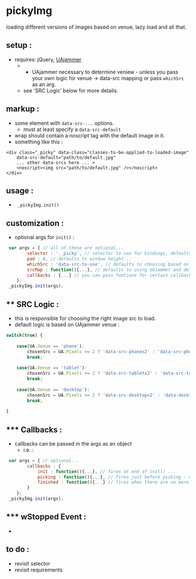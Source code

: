 pickyImg
========
loading different versions of images based on venue, lazy load and all that.


setup :
-----------
- requires: jQuery, [UAjammer](https://github.com/beechertrouble/UAjammer)
	- * UAjammer necessary to determine veniew - unless you pass your own logic for venue -> data-src mapping or pass <code>whichSrc</code> as an arg.
	- see 'SRC Logic' below for more details.


markup :
-----------
- some element with <code>data-src-...</code> options.
	- must at least specify a <code>data-src-default</code>  
- wrap should contain a noscript tag with the default image in it.
- something like this :
```
<div class="_picky" data-class="classes-to-be-applied-to-loaded-image" 
	data-src-default="path/to/default.jpg" 
	... other data-srcs here ... >
	<noscript><img src="path/to/default.jpg" /></noscript>
</div>
```

usage :
-----------
- <code> _pickyImg.init()</code>

customization :
-----------
 - optional args for `init()` :
```javascript
 var args = { // all of these are optional...
 		selector : '._picky', // selector to use for bindings, defaults to '._picky' ...
 		pad : 0, // defaults to window height...
 		whichSrc : 'data-src-to-use', // defaults to choosing based on UAjammer venue ** OR 'data-src-default' when no UAjammer is present...
 		srcMap : function(){...}, // defaults to using UAjammer and default logic ** ...
 		callbacks : {...} // you can pass funtions for certain callbacks *** ...
 	};
 _pickyImg.init(args);
```

** SRC Logic :
-----------
- this is responsible for choosing the right image src to load.
- default logic is based on UAjammer venue :
```javascript
switch(true) {
	
	case(UA.Venue == 'phone'):
		chosenSrc = UA.Pixels >= 2 ? 'data-src-phonex2' : 'data-src-phone';
		break;
	
	case(UA.Venue == 'tablet'):
		chosenSrc = UA.Pixels >= 2 ? 'data-src-tabletx2' : 'data-src-tablet';
		break;
		
	case(UA.Venue == 'desktop'):
		chosenSrc = UA.Pixels >= 2 ? 'data-src-desktopx2' : 'data-desktop';
		break;
						
}
```


*** Callbacks :
-----------
- callbacks can be passed in the args as an object
	- i.e. :
```javascript
 var args = { // optional...
 		callbacks : {
 			init : function(){...}, // fires at end of init() ...
			picking : function(){...}, // fires just before picking - which defaults to the custom event of wStopped **** ...
			finished : function(){...} // fires when there are no more un-picked images ...
 		}
 	};
 _pickyImg.init(args);
```


*** wStopped Event :
-----------
- 


to do :
-----------
- revisit selector
- revisit requirements